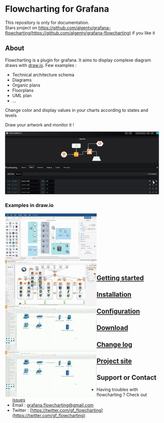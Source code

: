 # Flowcharting for Grafana
This repository is only for documentation.  
Stars project on https://github.com/algenty/grafana-flowcharting(https://github.com/algenty/grafana-flowcharting) if you like it

## About
Flowcharting is a plugin for grafana. It aims to display complexe diagram draws with [draw.io](https://draw.io/). Few examples :
  * Technical architecture schema
  * Diagrams
  * Organic plans
  * Floorplans
  * UML plan 
  * ...  
  
Change color and display values in your charts according to states and levels

Draw your artwork and monitor it !

![technology](images/animated_tech_small.png)

### Examples in draw.io

<img style="border:0px;margin:0px;float:left;width:300px;height:150px;" src="images/drawio_example1.jpg" />
<img style="border:0px;margin:0px;float:left;width:300px;height:150px;" src="images/drawio_example2.jpg" />
<img style="border:0px;margin:0px;float:left;width:300px;height:150px;" src="images/drawio_example3.jpg" />
<img style="border:0px;margin:0px;float:left;width:300px;height:150px;" src="images/drawio_example3.jpg" />
<br/><br/><br/><br/><br/><br/><br/><br/><br/><br/>  
  
  
## [Getting started](./STARTED.md)  
  
## [Installation](./INSTALL.md)  
  
## [Configuration](./SETUP.md)  
  
## [Download](./ARCHIVES.md)  
  
## [Change log](./CHANGELOG.md)  
  
## [Project site](https://github.com/algenty/grafana-plugin-repository  )

## Support or Contact

  - Having troubles with flowcharting ? Check out [issues](https://github.com/algenty/grafana-flowcharting/issues)
  - Email : <grafana.flowcharting@gmail.com>
  - Twitter : [https://twitter.com/gf_flowcharting](https://twitter.com/gf_flowcharting)
